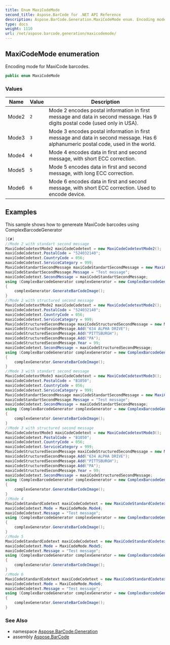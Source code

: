 ```yaml
---
title: Enum MaxiCodeMode
second_title: Aspose.BarCode for .NET API Reference
description: Aspose.BarCode.Generation.MaxiCodeMode enum. Encoding mode for MaxiCode barcodes
type: docs
weight: 1110
url: /net/aspose.barcode.generation/maxicodemode/
---
```

## MaxiCodeMode enumeration

Encoding mode for MaxiCode barcodes.

```csharp
public enum MaxiCodeMode
```

### Values

| Name | Value | Description |
| --- | --- | --- |
| Mode2 | `2` | Mode 2 encodes postal information in first message and data in second message. Has 9 digits postal code (used only in USA). |
| Mode3 | `3` | Mode 3 encodes postal information in first message and data in second message. Has 6 alphanumeric postal code, used in the world. |
| Mode4 | `4` | Mode 4 encodes data in first and second message, with short ECC correction. |
| Mode5 | `5` | Mode 5 encodes data in first and second message, with long ECC correction. |
| Mode6 | `6` | Mode 6 encodes data in first and second message, with short ECC correction. Used to encode device. |

## Examples

This sample shows how to genereate MaxiCode barcodes using ComplexBarcodeGenerator

```csharp
[C#]
//Mode 2 with standart second message
MaxiCodeCodetextMode2 maxiCodeCodetext = new MaxiCodeCodetextMode2();
maxiCodeCodetext.PostalCode = "524032140";
maxiCodeCodetext.CountryCode = 056;
maxiCodeCodetext.ServiceCategory = 999;
MaxiCodeStandartSecondMessage maxiCodeStandartSecondMessage = new MaxiCodeStandartSecondMessage();
maxiCodeStandartSecondMessage.Message = "Test message";
maxiCodeCodetext.SecondMessage = maxiCodeStandartSecondMessage;
using (ComplexBarcodeGenerator complexGenerator = new ComplexBarcodeGenerator(maxiCodeCodetext))
{
    complexGenerator.GenerateBarCodeImage();
}
//Mode 2 with structured second message
MaxiCodeCodetextMode2 maxiCodeCodetext = new MaxiCodeCodetextMode2();
maxiCodeCodetext.PostalCode = "524032140";
maxiCodeCodetext.CountryCode = 056;
maxiCodeCodetext.ServiceCategory = 999;
MaxiCodeStructuredSecondMessage maxiCodeStructuredSecondMessage = new MaxiCodeStructuredSecondMessage();
maxiCodeStructuredSecondMessage.Add("634 ALPHA DRIVE");
maxiCodeStructuredSecondMessage.Add("PITTSBURGH");
maxiCodeStructuredSecondMessage.Add("PA");
maxiCodeStructuredSecondMessage.Year = 99;
maxiCodeCodetext.SecondMessage = maxiCodeStructuredSecondMessage;
using (ComplexBarcodeGenerator complexGenerator = new ComplexBarcodeGenerator(maxiCodeCodetext))
{
    complexGenerator.GenerateBarCodeImage();
}
//Mode 3 with standart second message
MaxiCodeCodetextMode3 maxiCodeCodetext = new MaxiCodeCodetextMode3();
maxiCodeCodetext.PostalCode = "B1050";
maxiCodeCodetext.CountryCode = 056;
maxiCodeCodetext.ServiceCategory = 999;
MaxiCodeStandartSecondMessage maxiCodeStandartSecondMessage = new MaxiCodeStandartSecondMessage();
maxiCodeStandartSecondMessage.Message = "Test message";
maxiCodeCodetext.SecondMessage = maxiCodeStandartSecondMessage;
using (ComplexBarcodeGenerator complexGenerator = new ComplexBarcodeGenerator(maxiCodeCodetext))
{
    complexGenerator.GenerateBarCodeImage();
}
//Mode 3 with structured second message
MaxiCodeCodetextMode3 maxiCodeCodetext = new MaxiCodeCodetextMode3();
maxiCodeCodetext.PostalCode = "B1050";
maxiCodeCodetext.CountryCode = 056;
maxiCodeCodetext.ServiceCategory = 999;
MaxiCodeStructuredSecondMessage maxiCodeStructuredSecondMessage = new MaxiCodeStructuredSecondMessage();
maxiCodeStructuredSecondMessage.Add("634 ALPHA DRIVE");
maxiCodeStructuredSecondMessage.Add("PITTSBURGH");
maxiCodeStructuredSecondMessage.Add("PA");
maxiCodeStructuredSecondMessage.Year = 99;
maxiCodeCodetext.SecondMessage = maxiCodeStructuredSecondMessage;
using (ComplexBarcodeGenerator complexGenerator = new ComplexBarcodeGenerator(maxiCodeCodetext.GetConstructedCodetext())
{
    complexGenerator.GenerateBarCodeImage();
}
//Mode 4
MaxiCodeStandardCodetext maxiCodeCodetext = new MaxiCodeStandardCodetext();
maxiCodeCodetext.Mode = MaxiCodeMode.Mode4;
maxiCodeCodetext.Message = "Test message";
using (ComplexBarcodeGenerator complexGenerator = new ComplexBarcodeGenerator(maxiCodeCodetext.GetConstructedCodetext())
{
    complexGenerator.GenerateBarCodeImage();
}
//Mode 5
MaxiCodeStandardCodetext maxiCodeCodetext = new MaxiCodeStandardCodetext();
maxiCodeCodetext.Mode = MaxiCodeMode.Mode5;
maxiCodeCodetext.Message = "Test message";
using (ComplexBarcodeGenerator complexGenerator = new ComplexBarcodeGenerator(maxiCodeCodetext.GetConstructedCodetext())
{
    complexGenerator.GenerateBarCodeImage();
} 
//Mode 6
MaxiCodeStandardCodetext maxiCodeCodetext = new MaxiCodeStandardCodetext();
maxiCodeCodetext.Mode = MaxiCodeMode.Mode6;
maxiCodeCodetext.Message = "Test message";
using (ComplexBarcodeGenerator complexGenerator = new ComplexBarcodeGenerator(maxiCodeCodetext.GetConstructedCodetext())
{
    complexGenerator.GenerateBarCodeImage();
} 
```

### See Also

* namespace [Aspose.BarCode.Generation](../../aspose.barcode.generation/)
* assembly [Aspose.BarCode](../../)


